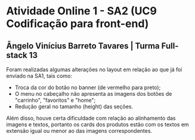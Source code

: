 # Atividade Online 1 - SA2 (UC9 Codificação para front-end)

## Ângelo Vinícius Barreto Tavares | Turma Full-stack 13

Foram realizadas algumas alterações no layout em relação ao que já foi enviado na SA1, tais como:
 - Troca da cor do botão no banner (de vermelho para preto);
 - O menu no cabeçalho não apresenta as imagens dos botões de "carrinho", "favoritos" e "home";
 - Redução geral no tamanho (height) das seções.

Além disso, houve certa dificuldade com relação ao alinhamento das imagens e textos, portanto os cards dos produtos estão com os textos em extensão igual ou menor ao das imagens correspondentes.
